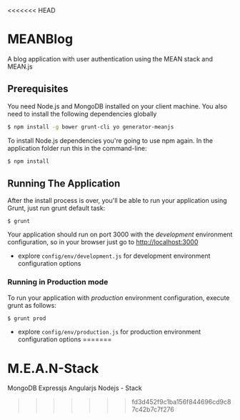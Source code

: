 <<<<<<< HEAD
# MEANBlog
A blog application with user authentication using the MEAN stack and MEAN.js

## Prerequisites
You need Node.js and MongoDB installed on your client machine. You also need to install the following dependencies globally

```bash
$ npm install -g bower grunt-cli yo generator-meanjs
```

To install Node.js dependencies you're going to use npm again. In the application folder run this in the command-line:

```bash
$ npm install
```

## Running The Application
After the install process is over, you'll be able to run your application using Grunt, just run grunt default task:

```
$ grunt
```

Your application should run on port 3000 with the *development* environment configuration, so in your browser just go to [http://localhost:3000](http://localhost:3000)

* explore `config/env/development.js` for development environment configuration options

### Running in Production mode
To run your application with *production* environment configuration, execute grunt as follows:

```bash
$ grunt prod
```

* explore `config/env/production.js` for production environment configuration options
=======
# M.E.A.N-Stack
MongoDB Expressjs Angularjs Nodejs - Stack
>>>>>>> fd3d452f9c1ba156f844696cd9c87c42b7c7f276

